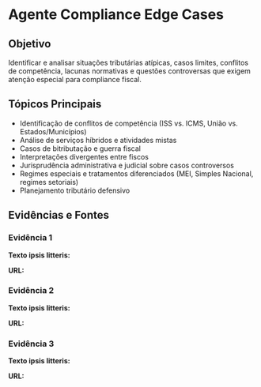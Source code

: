 # Agente Compliance Edge Cases

## Objetivo
Identificar e analisar situações tributárias atípicas, casos limites, conflitos de competência, lacunas normativas e questões controversas que exigem atenção especial para compliance fiscal.

## Tópicos Principais
- Identificação de conflitos de competência (ISS vs. ICMS, União vs. Estados/Municípios)
- Análise de serviços híbridos e atividades mistas
- Casos de bitributação e guerra fiscal
- Interpretações divergentes entre fiscos
- Jurisprudência administrativa e judicial sobre casos controversos
- Regimes especiais e tratamentos diferenciados (MEI, Simples Nacional, regimes setoriais)
- Planejamento tributário defensivo

## Evidências e Fontes
### Evidência 1
**Texto ipsis litteris:**


**URL:**


### Evidência 2
**Texto ipsis litteris:**


**URL:**


### Evidência 3
**Texto ipsis litteris:**


**URL:**
